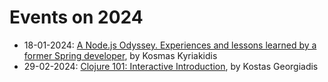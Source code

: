 # Events on 2024

- 18-01-2024: [A Node.js Odyssey. Experiences and lessons learned by a former Spring developer](2024/01_Node), by Kosmas Kyriakidis
- 29-02-2024: [Clojure 101: Interactive Introduction](2024/02_Clojure), by Kostas Georgiadis
